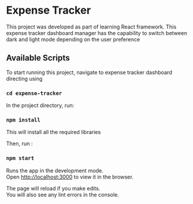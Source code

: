 # Expense Tracker

This project was developed as part of learning React framework.
This expense tracker dashboard manager has the capability to switch between dark and light mode depending on the user preference 


## Available Scripts

To start running this project, navigate to expense tracker dashboard directing using 

### `cd expense-tracker`

In the project directory, run:

### `npm install`

This will install all the required libraries

Then, run :

### `npm start`

Runs the app in the development mode.\
Open [http://localhost:3000](http://localhost:3000) to view it in the browser.

The page will reload if you make edits.\
You will also see any lint errors in the console.

